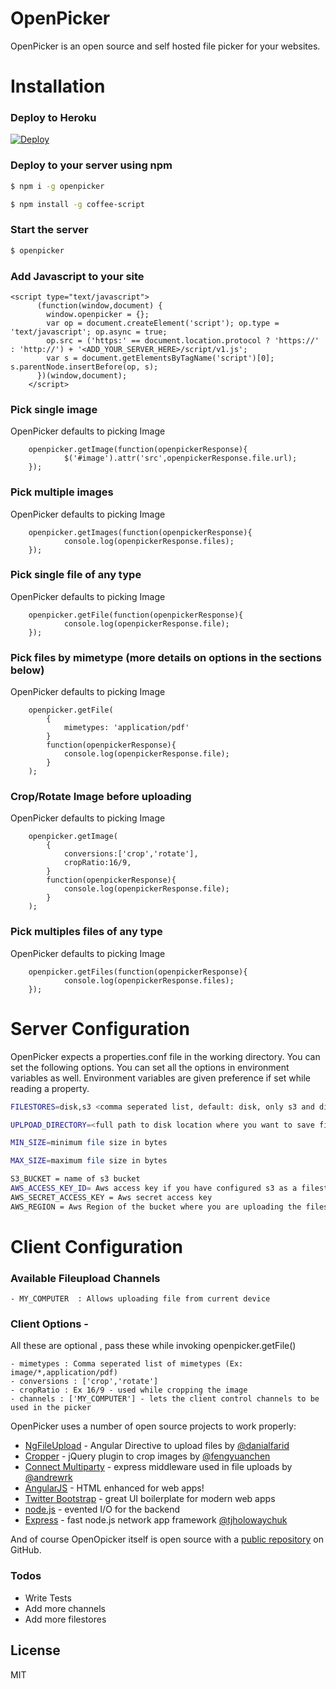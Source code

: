 # OpenPicker

OpenPicker is an open source and self hosted file picker for your websites. 


# Installation
### Deploy to Heroku
[![Deploy](https://www.herokucdn.com/deploy/button.svg)](https://heroku.com/deploy?template=https://github.com/gauravtiwari5050/OpenPickerHeroku)

### Deploy to your server using npm
```sh
$ npm i -g openpicker
```

```sh
$ npm install -g coffee-script
```

### Start the server
```sh
$ openpicker
```
### Add Javascript to your site
```code
<script type="text/javascript">
      (function(window,document) {
        window.openpicker = {};
        var op = document.createElement('script'); op.type = 'text/javascript'; op.async = true;
        op.src = ('https:' == document.location.protocol ? 'https://' : 'http://') + '<ADD_YOUR_SERVER_HERE>/script/v1.js';
        var s = document.getElementsByTagName('script')[0]; s.parentNode.insertBefore(op, s);
      })(window,document);
    </script>  
```
### Pick single image
OpenPicker defaults to picking Image
```code
    openpicker.getImage(function(openpickerResponse){
            $('#image').attr('src',openpickerResponse.file.url);
    });
```
### Pick multiple images
OpenPicker defaults to picking Image
```code
    openpicker.getImages(function(openpickerResponse){
            console.log(openpickerResponse.files);
    });
```
### Pick single file of any type
OpenPicker defaults to picking Image
```code
    openpicker.getFile(function(openpickerResponse){
            console.log(openpickerResponse.file);
    });
```
### Pick files by mimetype (more details on options in the sections below)
OpenPicker defaults to picking Image
```code
    openpicker.getFile(
        {
            mimetypes: 'application/pdf'
        }
        function(openpickerResponse){
            console.log(openpickerResponse.file);
        }
    );
```
### Crop/Rotate Image before uploading
OpenPicker defaults to picking Image
```code
    openpicker.getImage(
        {
            conversions:['crop','rotate'],
            cropRatio:16/9,
        }
        function(openpickerResponse){
            console.log(openpickerResponse.file);
        }
    );
```

### Pick multiples files of any type
OpenPicker defaults to picking Image
```code
    openpicker.getFiles(function(openpickerResponse){
            console.log(openpickerResponse.files);
    });
```
# Server Configuration
OpenPicker expects a properties.conf file in the working directory. You can set the following options. You can set all the options in environment variables as well. Environment variables are given preference if set while reading a property.
```sh
FILESTORES=disk,s3 <comma seperated list, default: disk, only s3 and disk are supported as of now>

UPLPOAD_DIRECTORY=<full path to disk location where you want to save files, default is ./uploads>

MIN_SIZE=minimum file size in bytes

MAX_SIZE=maximum file size in bytes

S3_BUCKET = name of s3 bucket
AWS_ACCESS_KEY_ID= Aws access key if you have configured s3 as a filestore
AWS_SECRET_ACCESS_KEY = Aws secret access key
AWS_REGION = Aws Region of the bucket where you are uploading the files

```
# Client Configuration
### Available Fileupload Channels
    - MY_COMPUTER  : Allows uploading file from current device
### Client Options - 
All these are optional , pass these while invoking openpicker.getFile()

    - mimetypes : Comma seperated list of mimetypes (Ex: image/*,application/pdf)
    - conversions : ['crop','rotate'] 
    - cropRatio : Ex 16/9 - used while cropping the image
    - channels : ['MY_COMPUTER'] - lets the client control channels to be used in the picker

OpenPicker uses a number of open source projects to work properly:
* [NgFileUpload] - Angular Directive to upload files by [@danialfarid]
* [Cropper] - jQuery plugin to crop images by [@fengyuanchen]
* [Connect Multiparty] - express middleware used in file uploads by [@andrewrk]
* [AngularJS] - HTML enhanced for web apps!
* [Twitter Bootstrap] - great UI boilerplate for modern web apps
* [node.js] - evented I/O for the backend
* [Express] - fast node.js network app framework [@tjholowaychuk]

And of course OpenOpicker itself is open source with a [public repository][openpicker]
 on GitHub.

### Todos

 - Write Tests
 - Add more channels
 - Add more filestores

License
----

MIT



   [NgFileUpload]: <https://github.com/danialfarid/ng-file-upload>
   [@danialfarid]: <https://github.com/danialfarid>
   [openpicker]: <https://github.com/gauravtiwari5050/OpenPicker>
   [Cropper]: <https://github.com/fengyuanchen/cropper>
   [@fengyuanchen]: <https://github.com/fengyuanchen>
   [@thomasfuchs]: <http://twitter.com/thomasfuchs>
   [Connect Multiparty]: <https://github.com/andrewrk/connect-multiparty>
   [node.js]: <http://nodejs.org>
   [Twitter Bootstrap]: <http://twitter.github.com/bootstrap/>
   [@tjholowaychuk]: <http://twitter.com/tjholowaychuk>
   [express]: <http://expressjs.com>
   [AngularJS]: <http://angularjs.org>
   [@andrewrk]: <https://github.com/andrewrk>


